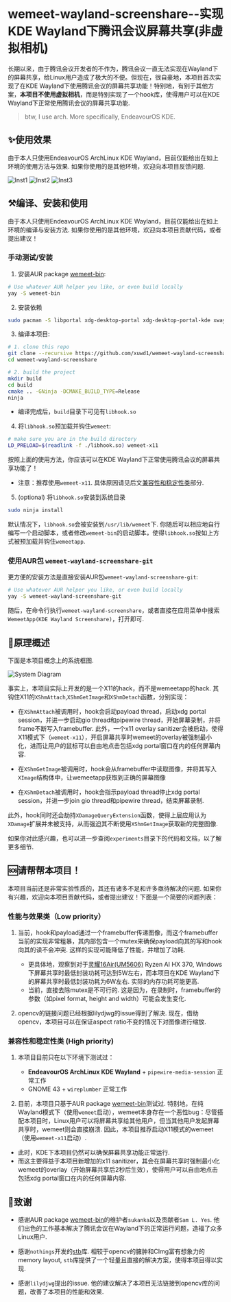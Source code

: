 

# wemeet-wayland-screenshare--实现KDE Wayland下腾讯会议屏幕共享(非虚拟相机)

长期以来，由于腾讯会议开发者的不作为，腾讯会议一直无法实现在Wayland下的屏幕共享，给Linux用户造成了极大的不便。但现在，很自豪地，本项目首次实现了在KDE Wayland下使用腾讯会议的屏幕共享功能！特别地，有别于其他方案，**本项目不使用虚拟相机**，而是特别实现了一个hook库，使得用户可以在KDE Wayland下正常使用腾讯会议的屏幕共享功能.

> btw, I use arch. More specifically, EndeavourOS KDE.


## ✨使用效果

由于本人只使用EndeavourOS ArchLinux KDE Wayland，目前仅能给出在如上环境的使用方法与效果. 如果你使用的是其他环境，欢迎向本项目反馈问题.

![Inst1](./resource/instruction-1.png "instruction-1")
![Inst2](./resource/instruction-2.png "instruction-2")
![Inst3](./resource/instruction-3-new.png "instruction-3")


## ⚒️编译、安装和使用

由于本人只使用EndeavourOS ArchLinux KDE Wayland，目前仅能给出在如上环境的编译与安装方法. 如果你使用的是其他环境，欢迎向本项目贡献代码，或者提出建议！

### 手动测试/安装

1. 安装AUR package [wemeet-bin](https://aur.archlinux.org/packages/wemeet-bin):

```bash
# Use whatever AUR helper you like, or even build locally
yay -S wemeet-bin  
```

2. 安装依赖

```bash
sudo pacman -S libportal xdg-desktop-portal xdg-desktop-portal-kde xwaylandvideobridge xdotool opencv
```

3. 编译本项目:

```bash
# 1. clone this repo
git clone --recursive https://github.com/xuwd1/wemeet-wayland-screenshare.git
cd wemeet-wayland-screenshare

# 2. build the project
mkdir build
cd build
cmake .. -GNinja -DCMAKE_BUILD_TYPE=Release
ninja

```

- 编译完成后，`build`目录下可见有`libhook.so`

4. 将`libhook.so`预加载并钩住`wemeet`:

```bash
# make sure you are in the build directory
LD_PRELOAD=$(readlink -f ./libhook.so) wemeet-x11
```

按照上面的使用方法，你应该可以在KDE Wayland下正常使用腾讯会议的屏幕共享功能了！
- 注意：推荐使用`wemeet-x11`. 具体原因请见后文[兼容性和稳定性类](#兼容性和稳定性类-high-priority)部分.


5. (optional) 将`libhook.so`安装到系统目录

```bash
sudo ninja install
```
默认情况下，`libhook.so`会被安装到`/usr/lib/wemeet`下. 你随后可以相应地自行编写一个启动脚本，或者修改`wemeet-bin`的启动脚本，使得`libhook.so`按如上方式被预加载并钩住`wemeetapp`.



### 使用AUR包 `wemeet-wayland-screenshare-git`

更方便的安装方法是直接安装AUR包`wemeet-wayland-screenshare-git`:

```bash
# Use whatever AUR helper you like, or even build locally
yay -S wemeet-wayland-screenshare-git

```

随后，在命令行执行`wemeet-wayland-screenshare`，或者直接在应用菜单中搜索`WemeetApp(KDE Wayland Screenshare)`，打开即可.

## 🔬原理概述

下面是本项目概念上的系统框图.

![System Diagram](./resource/diagram.svg "system diagram")

事实上，本项目实际上开发的是一个X11的hack，而不是wemeetapp的hack. 其钩住X11的`XShmAttach`,`XShmGetImage`和`XShmDetach`函数，分别实现：

- 在`XShmAttach`被调用时，hook会启动payload thread，启动xdg portal session，并进一步启动gio thread和pipewire thread，开始屏幕录制，并将frame不断写入framebuffer. 此外，一个x11 overlay sanitizer会被启动，使得X11模式下（`wemeet-x11`），开启屏幕共享时wemeet的overlay被强制最小化，进而让用户的鼠标可以自由地点击包括xdg portal窗口在内的任何屏幕内容.

- 在`XShmGetImage`被调用时，hook会从framebuffer中读取图像，并将其写入`XImage`结构体中，让wemeetapp获取到正确的屏幕图像

- 在`XShmDetach`被调用时，hook会指示payload thread停止xdg portal session，并进一步join gio thread和pipewire thread，结束屏幕录制.

此外，hook同时还会劫持`XDamageQueryExtension`函数，使得上层应用认为`XDamage`扩展并未被支持，从而强迫其不断使用`XShmGetImage`获取新的完整图像.

如果你对此感兴趣，也可以进一步查阅`experiments`目录下的代码和文档，以了解更多细节.



## 🆘请帮帮本项目！

本项目当前还是非常实验性质的，其还有诸多不足和许多亟待解决的问题. 如果你有兴趣，欢迎向本项目贡献代码，或者提出建议！下面是一个简要的问题列表：


### 性能与效果类（Low priority）

1. 当前，hook和payload通过一个framebuffer传递图像，而这个framebuffer当前的实现非常粗暴，其内部包含一个mutex来确保payload向其的写和hook向其的读不会冲突. 这样的实现可能降低了性能，并增加了功耗.
   - 更具体地，观察到对于[灵耀16Air(UM5606)](https://wiki.archlinux.org/title/ASUS_Zenbook_UM5606) Ryzen AI HX 370, Windows下屏幕共享时最低封装功耗可达到5W左右，而本项目在KDE Wayland下的屏幕共享时最低封装功耗为6W左右. 实际的内存功耗可能更高.
   - 当前，直接去除mutex是不可行的. 这是因为，在录制时，framebuffer的参数（如pixel format, height and width）可能会发生变化.


2. opencv的链接问题已经根据lilydjwg的issue得到了解决. 现在，借助opencv，本项目可以在保证aspect ratio不变的情况下对图像进行缩放.



### 兼容性和稳定性类 (High priority)


1. 本项目目前只在以下环境下测试过：
   - **EndeavourOS ArchLinux KDE Wayland** + `pipewire-media-session` 正常工作
   - GNOME 43 + `wireplumber` 正常工作

2. 目前，本项目只基于AUR package [wemeet-bin](https://aur.archlinux.org/packages/wemeet-bin)测试过. 特别地，在纯Wayland模式下（使用`wemeet`启动），wemeet本身存在一个恶性bug：尽管搭配本项目时，Linux用户可以将屏幕共享给其他用户，但当其他用户发起屏幕共享时，wemeet则会直接崩溃. 因此，本项目推荐启动X11模式的wemeet（使用`wemeet-x11`启动）.

- 此时，KDE下本项目仍然可以确保屏幕共享功能正常运行.
- 而这主要得益于本项目新增加的x11 sanitizer，其会在屏幕共享时强制最小化wemeet的overlay（开始屏幕共享后2秒后生效），使得用户可以自由地点击包括xdg portal窗口在内的任何屏幕内容.



## 🙏致谢

- 感谢AUR package [wemeet-bin](https://aur.archlinux.org/packages/wemeet-bin)的维护者`sukanka`以及贡献者`Sam L. Yes`. 他们出色的工作基本解决了腾讯会议在Wayland下的正常运行问题，造福了众多Linux用户.

- 感谢`nothings`开发的[stb](https://github.com/nothings/stb)库. 相较于opencv的臃肿和CImg富有想象力的memory layout, `stb`库提供了一个轻量且直接的解决方案，使得本项目得以实现.

- 感谢`lilydjwg`提出的issue. 他的建议解决了本项目无法链接到opencv库的问题，改善了本项目的性能和效果.
